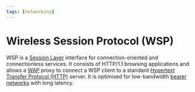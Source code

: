 ```yaml
---
tags: [networking]
---
```


# Wireless Session Protocol (WSP)

WSP is a [Session Layer](202206131849.md) interface for connection-oriented and
connectionless services. It consists of HTTP/1.1 browsing applications and
allows a [WAP](202302161711.md) proxy to connect a WSP client to a standard
[Hypertext Transfer Protocol (HTTP)](202202211439.md) server. It is optimised
for low-bandwidth [bearer networks](202303292214.md) with long latency.
